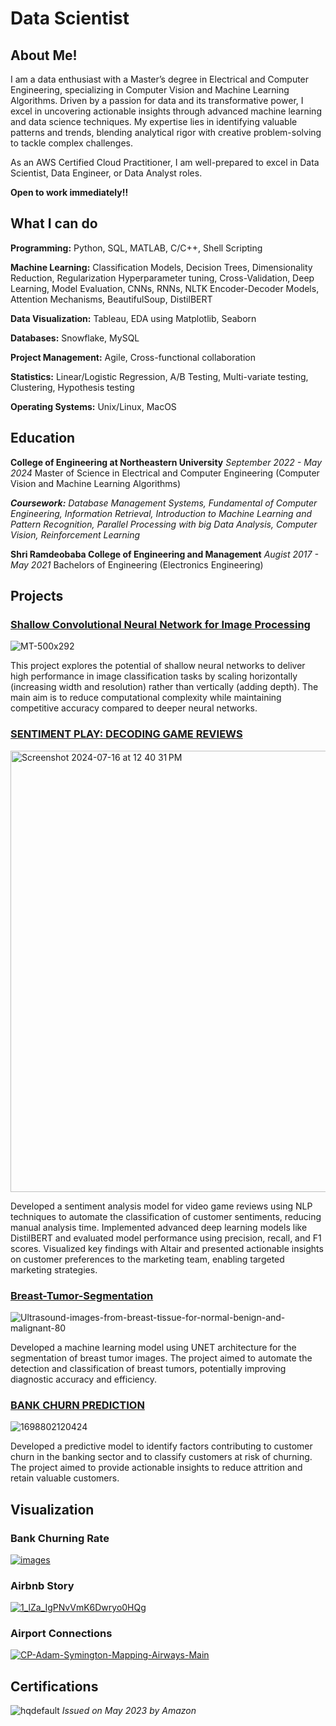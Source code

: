 # Data Scientist

## About Me!

I am a data enthusiast with a Master’s degree in Electrical and Computer Engineering, specializing in Computer Vision and Machine Learning Algorithms. Driven by a passion for data and its transformative power, I excel in uncovering actionable insights through advanced machine learning and data science techniques. My expertise lies in identifying valuable patterns and trends, blending analytical rigor with creative problem-solving to tackle complex challenges.

As an AWS Certified Cloud Practitioner, I am well-prepared to excel in Data Scientist, Data Engineer, or Data Analyst roles.

**Open to work immediately!!**

## What I can do
**Programming:** Python, SQL, MATLAB, C/C++, Shell Scripting

**Machine Learning:** Classification Models, Decision Trees, Dimensionality Reduction, Regularization
                             Hyperparameter tuning, Cross-Validation, Deep Learning, Model Evaluation, CNNs, RNNs, NLTK
                             Encoder-Decoder Models, Attention Mechanisms, BeautifulSoup, DistilBERT
                      
**Data Visualization:** Tableau, EDA using Matplotlib, Seaborn

**Databases:** Snowflake, MySQL

**Project Management:** Agile, Cross-functional collaboration

**Statistics:** Linear/Logistic Regression, A/B Testing, Multi-variate testing, Clustering, Hypothesis testing

**Operating Systems:** Unix/Linux, MacOS

## Education
**College of Engineering at Northeastern University**
_September 2022 - May 2024_
Master of Science in Electrical and Computer Engineering (Computer Vision and Machine Learning Algorithms) 

_**Coursework:** Database Management Systems, Fundamental of Computer Engineering, Information Retrieval, Introduction to Machine Learning and Pattern Recognition, Parallel Processing with big Data Analysis, Computer Vision, Reinforcement Learning_   


**Shri Ramdeobaba College of Engineering and Management**
_Augist 2017 - May 2021_
Bachelors of Engineering (Electronics Engineering)


## Projects

### [Shallow Convolutional Neural Network for Image Processing](https://github.com/Tejalp99/SHALLOW-CONVOLUTIONAL-NEURAL-NETWORK-FOR-IMAGE-PROCESSING)

![MT-500x292](https://github.com/user-attachments/assets/2a183a62-1418-4e39-9621-70b964263b1e)

This project explores the potential of shallow neural networks to deliver high performance in image classification tasks by scaling horizontally (increasing width and resolution) rather than vertically (adding depth). The main aim is to reduce computational complexity while maintaining competitive accuracy compared to deeper neural networks.

### [SENTIMENT PLAY: DECODING GAME REVIEWS](https://github.com/Tejalp99/Sentiment-Analysis)

<img width="706" alt="Screenshot 2024-07-16 at 12 40 31 PM" src="https://github.com/user-attachments/assets/2fc98547-1d83-4c44-9e73-1c522c8d108d">

Developed a sentiment analysis model for video game reviews using NLP techniques to automate the classification of customer sentiments, reducing manual analysis time. Implemented advanced deep learning models like DistilBERT and evaluated model performance using precision, recall, and F1 scores. Visualized key findings with Altair and presented actionable insights on customer preferences to the marketing team, enabling targeted marketing strategies.

### [Breast-Tumor-Segmentation](https://github.com/Tejalp99/Breast-Tumor-Segmentation)

![Ultrasound-images-from-breast-tissue-for-normal-benign-and-malignant-80](https://github.com/user-attachments/assets/7ad307f0-e3df-42c3-927e-2afd4179ce98)

Developed a machine learning model using UNET architecture for the segmentation of breast tumor images. The project aimed to automate the detection and classification of breast tumors, potentially improving diagnostic accuracy and efficiency.

### [BANK CHURN PREDICTION](https://github.com/Tejalp99/Bank_Churn-Prediction)

![1698802120424](https://github.com/user-attachments/assets/4c8f2ab8-2cf5-4fde-8658-150961bca12b)

Developed a predictive model to identify factors contributing to customer churn in the banking sector and to classify customers at risk of churning. The project aimed to provide actionable insights to reduce attrition and retain valuable customers.


## Visualization

### Bank Churning Rate

[![images](https://github.com/user-attachments/assets/534f37a5-d92b-4d7b-8ba8-5ffe6f4e86a1)
](https://public.tableau.com/app/profile/tejal6145/viz/BankChurn_16940515793450/Story1)


### Airbnb Story

[![1_lZa_IgPNvVmK6Dwryo0HQg](https://github.com/user-attachments/assets/8f5d2e40-668f-4f17-b8c1-100067dd2af0)](https://public.tableau.com/app/profile/tejal6145/viz/AirbnbStory_16697029072260/Story1)


### Airport Connections

[![CP-Adam-Symington-Mapping-Airways-Main](https://github.com/user-attachments/assets/2ef182ac-c4b2-4046-a91a-fa21f96d2416)](https://public.tableau.com/app/profile/tejal6145/viz/AirportConnections/Dashboard3)


## Certifications

![hqdefault](https://github.com/user-attachments/assets/d79729ab-d748-49c8-ad60-0714c23b0f4d)
_Issued on May 2023 by Amazon_

